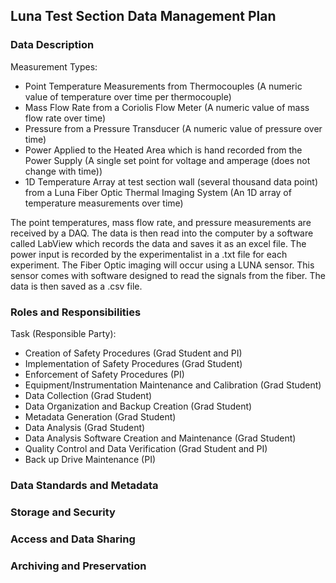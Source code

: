 ## Luna Test Section Data Management Plan

### Data Description
Measurement Types:
 + Point Temperature Measurements from Thermocouples (A numeric value of temperature over time per thermocouple)
 + Mass Flow Rate from a Coriolis Flow Meter (A numeric value of mass flow rate over time)
 + Pressure from a Pressure Transducer (A numeric value of pressure over time)
 + Power Applied to the Heated Area which is hand recorded from the Power Supply (A single set point for voltage and amperage (does not change with time))
 + 1D Temperature Array at test section wall (several thousand data point) from a Luna Fiber Optic Thermal Imaging System (An 1D array of temperature measurements over time) 
 
The point temperatures, mass flow rate, and pressure measurements are received by a DAQ. The data is then read into the computer by a software called LabView which records the data and saves it as an excel file. The power input is recorded by the experimentalist in a .txt file for each experiment. The Fiber Optic imaging will occur using a LUNA sensor. This sensor comes with software designed to read the signals from the fiber. The data is then saved as a .csv file. 


### Roles and Responsibilities
Task (Responsible Party):
 + Creation of Safety Procedures (Grad Student and PI)
 + Implementation of Safety Procedures (Grad Student)
 + Enforcement of Safety Procedures (PI)
 + Equipment/Instrumentation Maintenance and Calibration (Grad Student)
 + Data Collection (Grad Student)
 + Data Organization and Backup Creation (Grad Student)
 + Metadata Generation (Grad Student)
 + Data Analysis  (Grad Student)
 + Data Analysis Software Creation and Maintenance (Grad Student)
 + Quality Control and Data Verification (Grad Student and PI)
 + Back up Drive Maintenance (PI)

### Data Standards and Metadata
### Storage and Security
### Access and Data Sharing
### Archiving and Preservation
